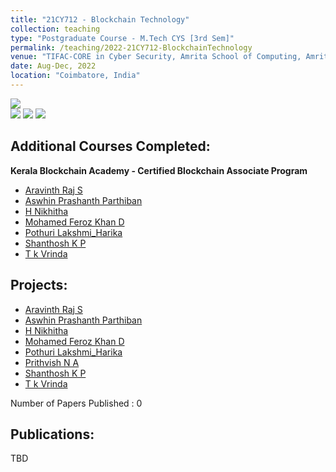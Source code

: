 ```yaml
---
title: "21CY712 - Blockchain Technology"
collection: teaching
type: "Postgraduate Course - M.Tech CYS [3rd Sem]"
permalink: /teaching/2022-21CY712-BlockchainTechnology
venue: "TIFAC-CORE in Cyber Security, Amrita School of Computing, Amrita Vishwa Vidyapeetham"
date: Aug-Dec, 2022
location: "Coimbatore, India"
---
```


![](https://img.shields.io/badge/Students-8-blue) <br/> 
![](https://img.shields.io/badge/Course_Outcome_Attainment-TBD-blue) 
![](https://img.shields.io/badge/Average_Marks-57.62-blue) 
![](https://img.shields.io/badge/Course_Feedback-TBD-blue) 

Additional Courses Completed:
--------------------
**Kerala Blockchain Academy - Certified Blockchain Associate Program**
- [Aravinth Raj S](https://verify.kba.ai/view/IIITMK-KBA-CBA-OL-21283)
- [Aswhin Prashanth Parthiban](https://verify.kba.ai/view/IIITMK-KBA-CBA-OL-21325) 
- [H Nikhitha](https://verify.kba.ai/view/IIITMK-KBA-CBA-OL-21301)
- [Mohamed Feroz Khan D](https://verify.kba.ai/view/IIITMK-KBA-CBA-OL-21299)
- [Pothuri Lakshmi_Harika](https://verify.kba.ai/view/IIITMK-KBA-CBA-OL-21405)
- [Shanthosh K P](https://verify.kba.ai/view/IIITMK-KBA-CBA-OL-21297)
- [T k Vrinda](https://verify.kba.ai/view/IIITMK-KBA-CBA-OL-21407)

Projects: 
-------------
- [Aravinth Raj S](https://amrita-tifac-cyber-blockchain.github.io/Challenges-in-Integrating-IoT-based-Health-Care-System-with-Blockchain/)
- [Aswhin Prashanth Parthiban]() 
- [H Nikhitha]()
- [Mohamed Feroz Khan D]()
- [Pothuri Lakshmi_Harika]()
- [Prithvish N A]()
- [Shanthosh K P](https://amrita-tifac-cyber-blockchain.github.io/Aircraft-Inventory-System/)
- [T k Vrinda](https://amrita-tifac-cyber-blockchain.github.io/Climate-Alert-System/)

Number of Papers Published : 0 <br/>

Publications: 
-------------
TBD
